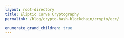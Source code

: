 ```yaml
---
layout: root-directory
title: Eliptic Curve Cryptography
permalink: /blog/crypto-hash-blockchain/crypto/ecc/

enumerate_grand_children: true
---
```

